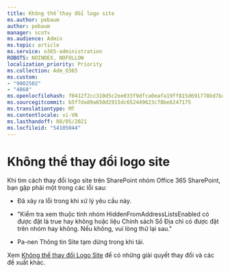 ```yaml
---
title: Không thể thay đổi logo site
ms.author: pebaum
author: pebaum
manager: scotv
ms.audience: Admin
ms.topic: article
ms.service: o365-administration
ROBOTS: NOINDEX, NOFOLLOW
localization_priority: Priority
ms.collection: Adm_O365
ms.custom:
- "9002502"
- "4868"
ms.openlocfilehash: f0412f2cc310d5c2ee033f9dfca0eafa19ff815d691778bd7ba6030e6c494bdd
ms.sourcegitcommit: b5f7da89a650d2915dc652449623c78be6247175
ms.translationtype: MT
ms.contentlocale: vi-VN
ms.lasthandoff: 08/05/2021
ms.locfileid: "54105044"
---
```

# <a name="unable-to-change-site-logo"></a>Không thể thay đổi logo site

Khi tìm cách thay đổi logo site trên SharePoint nhóm Office 365 SharePoint, bạn gặp phải một trong các lỗi sau:

- Đã xảy ra lỗi trong khi xử lý yêu cầu này.

- "Kiểm tra xem thuộc tính nhóm HiddenFromAddressListsEnabled có được đặt là true hay không hoặc liệu Chính sách Sổ Địa chỉ có được đặt trên nhóm hay không. Nếu không, vui lòng thử lại sau."

- Pa-nen Thông tin Site tạm dừng trong khi tải.

Xem [Không thể thay đổi Logo Site](https://docs.microsoft.com/sharepoint/troubleshoot/sites/error-when-changing-o365-site-logo) để có những giải quyết thay đổi và các đề xuất khác.
